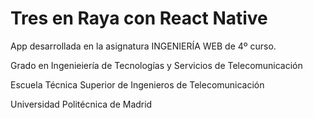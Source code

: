 # Tres en Raya con React Native
App desarrollada en la asignatura INGENIERÍA WEB de 4º curso.

Grado en Ingenieiería de Tecnologías y Servicios de Telecomunicación

Escuela Técnica Superior de Ingenieros de Telecomunicación

Universidad Politécnica de Madrid

